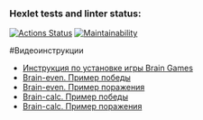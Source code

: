 ### Hexlet tests and linter status:
[![Actions Status](https://github.com/ZamSergey/php-project-45/actions/workflows/hexlet-check.yml/badge.svg)](https://github.com/ZamSergey/php-project-45/actions)
[![Maintainability](https://api.codeclimate.com/v1/badges/a6c7c0d6a36b89fd74b4/maintainability)](https://codeclimate.com/github/ZamSergey/php-project-45/maintainability)

#Видеоинструкции
- [Инструкция по установке игры Brain Games](https://asciinema.org/a/74fFtBZ3AyIuE5UzbcpPsmBkt)
- [Brain-even. Пример победы](https://asciinema.org/a/bh5xgUGegByCmG99FVeZjKbaf)
- [Brain-even. Пример поражения](https://asciinema.org/a/Rvi9wPfSsNdZv6QohlqwnxjBT)
- [Brain-calc. Пример победы](https://asciinema.org/a/Wei15os0VsplkgZcdILdIWZiW)
- [Brain-calc. Пример поражения](https://asciinema.org/a/X0S9BYMBXkbGTzz5aV6XF0q9j)